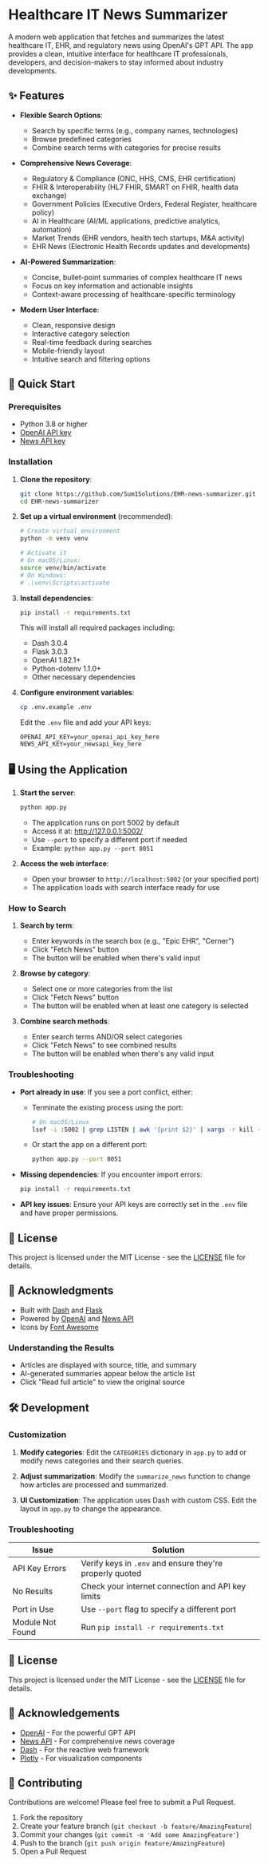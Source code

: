 # Healthcare IT News Summarizer

A modern web application that fetches and summarizes the latest healthcare IT, EHR, and regulatory news using OpenAI's GPT API. The app provides a clean, intuitive interface for healthcare IT professionals, developers, and decision-makers to stay informed about industry developments.

## ✨ Features

- **Flexible Search Options**:
  - Search by specific terms (e.g., company names, technologies)
  - Browse predefined categories
  - Combine search terms with categories for precise results

- **Comprehensive News Coverage**:
  - Regulatory & Compliance (ONC, HHS, CMS, EHR certification)
  - FHIR & Interoperability (HL7 FHIR, SMART on FHIR, health data exchange)
  - Government Policies (Executive Orders, Federal Register, healthcare policy)
  - AI in Healthcare (AI/ML applications, predictive analytics, automation)
  - Market Trends (EHR vendors, health tech startups, M&A activity)
  - EHR News (Electronic Health Records updates and developments)

- **AI-Powered Summarization**:
  - Concise, bullet-point summaries of complex healthcare IT news
  - Focus on key information and actionable insights
  - Context-aware processing of healthcare-specific terminology

- **Modern User Interface**:
  - Clean, responsive design
  - Interactive category selection
  - Real-time feedback during searches
  - Mobile-friendly layout
  - Intuitive search and filtering options

## 🚀 Quick Start

### Prerequisites
- Python 3.8 or higher
- [OpenAI API key](https://platform.openai.com/)
- [News API key](https://newsapi.org/)

### Installation

1. **Clone the repository**:
   ```bash
   git clone https://github.com/Sum1Solutions/EHR-news-summarizer.git
   cd EHR-news-summarizer
   ```

2. **Set up a virtual environment** (recommended):
   ```bash
   # Create virtual environment
   python -m venv venv
   
   # Activate it
   # On macOS/Linux:
   source venv/bin/activate
   # On Windows:
   # .\venv\Scripts\activate
   ```

3. **Install dependencies**:
   ```bash
   pip install -r requirements.txt
   ```
   
   This will install all required packages including:
   - Dash 3.0.4
   - Flask 3.0.3
   - OpenAI 1.82.1+
   - Python-dotenv 1.1.0+
   - Other necessary dependencies

4. **Configure environment variables**:
   ```bash
   cp .env.example .env
   ```
   Edit the `.env` file and add your API keys:
   ```
   OPENAI_API_KEY=your_openai_api_key_here
   NEWS_API_KEY=your_newsapi_key_here
   ```

## 🖥️ Using the Application

1. **Start the server**:
   ```bash
   python app.py
   ```
   - The application runs on port 5002 by default
   - Access it at: http://127.0.0.1:5002/
   - Use `--port` to specify a different port if needed
   - Example: `python app.py --port 8051`

2. **Access the web interface**:
   - Open your browser to `http://localhost:5002` (or your specified port)
   - The application loads with search interface ready for use

### How to Search

1. **Search by term**:
   - Enter keywords in the search box (e.g., "Epic EHR", "Cerner")
   - Click "Fetch News" button
   - The button will be enabled when there's valid input

2. **Browse by category**:
   - Select one or more categories from the list
   - Click "Fetch News" button
   - The button will be enabled when at least one category is selected

3. **Combine search methods**:
   - Enter search terms AND/OR select categories
   - Click "Fetch News" to see combined results
   - The button will be enabled when there's any valid input

### Troubleshooting

- **Port already in use**: If you see a port conflict, either:
  - Terminate the existing process using the port:
    ```bash
    # On macOS/Linux
    lsof -i :5002 | grep LISTEN | awk '{print $2}' | xargs -r kill -9
    ```
  - Or start the app on a different port:
    ```bash
    python app.py --port 8051
    ```

- **Missing dependencies**: If you encounter import errors:
  ```bash
  pip install -r requirements.txt
  ```

- **API key issues**: Ensure your API keys are correctly set in the `.env` file and have proper permissions.

## 📝 License

This project is licensed under the MIT License - see the [LICENSE](LICENSE) file for details.

## 🙏 Acknowledgments

- Built with [Dash](https://dash.plotly.com/) and [Flask](https://flask.palletsprojects.com/)
- Powered by [OpenAI](https://openai.com/) and [News API](https://newsapi.org/)
- Icons by [Font Awesome](https://fontawesome.com/)

### Understanding the Results

- Articles are displayed with source, title, and summary
- AI-generated summaries appear below the article list
- Click "Read full article" to view the original source

## 🛠️ Development

### Customization

1. **Modify categories**:
   Edit the `CATEGORIES` dictionary in `app.py` to add or modify news categories and their search queries.

2. **Adjust summarization**:
   Modify the `summarize_news` function to change how articles are processed and summarized.

3. **UI Customization**:
   The application uses Dash with custom CSS. Edit the layout in `app.py` to change the appearance.

### Troubleshooting

| Issue | Solution |
|-------|----------|
| API Key Errors | Verify keys in `.env` and ensure they're properly quoted |
| No Results | Check your internet connection and API key limits |
| Port in Use | Use `--port` flag to specify a different port |
| Module Not Found | Run `pip install -r requirements.txt` |

## 📄 License

This project is licensed under the MIT License - see the [LICENSE](LICENSE) file for details.

## 🙏 Acknowledgements

- [OpenAI](https://openai.com/) - For the powerful GPT API
- [News API](https://newsapi.org/) - For comprehensive news coverage
- [Dash](https://dash.plotly.com/) - For the reactive web framework
- [Plotly](https://plotly.com/) - For visualization components

## 🤝 Contributing

Contributions are welcome! Please feel free to submit a Pull Request.

1. Fork the repository
2. Create your feature branch (`git checkout -b feature/AmazingFeature`)
3. Commit your changes (`git commit -m 'Add some AmazingFeature'`)
4. Push to the branch (`git push origin feature/AmazingFeature`)
5. Open a Pull Request
